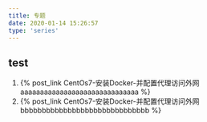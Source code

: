 ```yaml
---
title: 专题
date: 2020-01-14 15:26:57
type: 'series'
---
```


## test


1. {% post_link CentOs7-安装Docker-并配置代理访问外网 aaaaaaaaaaaaaaaaaaaaaaaaaaaaaa %}
2. {% post_link CentOs7-安装Docker-并配置代理访问外网 bbbbbbbbbbbbbbbbbbbbbbbbbbbbbb %}